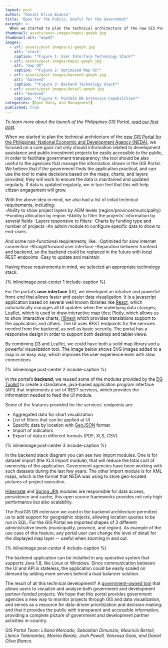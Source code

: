 ```yaml
---
layout: post
author: "Daniel Oliva Bianco"
title: "Open for the Public, Useful for the Government" 
excerpt: >-
  When we started to plan the technical architecture of the new GIS Portal for the Philippine National Economic and Development Agency (NEDA), we focused on a core goal: not only should information related to development assistance and public investment projects be easily accessible to the public...
thumbnail: assets/post-images/mapui-geoph.jpg
thumbnail-alt: "mapUI"
images:
  - url: assets/post-images/ui-geoph.jpg
    alt: "stack"
    caption: "*Figure 1: User Interface Technology Stack*"
  - url: assets/post-images/mapui-geoph.jpg
    alt: "map UI"
    caption: "*Figure 2: Optimized Map UI*"
  - url: assets/post-images/backend-geoph.jpg
    alt: "backend"
    caption: "*Figure 3: Backend Technology Stack*"
  - url: assets/post-images/detail-geoph.jpg
    alt: "backend"
    caption: "*Figure 4: PostGIS DB Extension Capabilities*"
categories: [Open Data, Aid Management]
published: true
---
```


*To learn more about the launch of the Philippines GIS Portal, [read our first post](http://www.developmentgateway.org/2016/09/30/Philippines-GIS-Launch/).*

When we started to plan the technical architecture of the [new GIS Portal for the Philippines' National Economic and Development Agency (NEDA)](http://neda.developmentgateway.org/#/map/tools?_k=w19mta), we focused on a core goal: not only should information related to development assistance and public investment projects be easily accessible to the public, in order to facilitate government transparency; the tool should be also useful to the agencies that manage the information shown in the GIS Portal. We believe that if the government finds the application practical, and can use the tool to make decisions based on the maps, charts, and layers provided, they will work to ensure the data is maintained and updated regularly. If data is updated regularly, we in turn feel that this will help citizen engagement will grow.

With the above idea in mind, we also had a list of initial technical requirements, including:  
-Ability to show project layers by ADM levels (region/province/municipality)
-Funding allocation by region
-Ability to filter the projects’ information by several fields
-Layers responsive to filters
-Charts by funding type and number of projects
-An admin module to configure specific data to show to end-users

And some non-functional requirements, like:
-Optimized for slow internet connection
-Straightforward user interface
-Separation between frontend and backend, so the backend could be replaced in the future with local REST endpoints
-Easy to update and maintain

Having those requirements in mind, we selected an appropriate technology stack.
 
{% inlineimage post-center 1 include-caption %}

For the portal’s **user interface** (UI), we developed an intuitive and powerful front-end that allows faster and easier data visualization. It is a javascript application based on several well known libraries like [React](https://facebook.github.io/react/), which automatically manages all UI updates when the underlying data changes; [Leaflet](https://github.com/Esri/esri-leaflet), which is used to draw interactive map tiles; [Plotly](https://plot.ly/), which allows us to show interactive charts; [i18next](http://i18next.com/) which provides translations support to the application; and others. The UI uses REST endpoints for the services needed from the backend, as well as basic security. The portal has a responsive design in order to support both desktop and tablet views.

By combining [D3](https://d3js.org/) and Leaflet, we could have both a solid map library and a powerful visualization tool. The image below shows SVG images added to a map in an easy way, which improves the user experience even with slow connections.

{% inlineimage post-center 2 include-caption %}

In the portal’s **backend**, we reused some of the modules provided by the [DG Toolkit](https://github.com/devgateway/dg-toolkit) to create a standalone, java-based application program interface (API) that implements a set of REST services, which provides the information needed to feed the UI module.

Some of the features provided for the services’ endpoints are:
- Aggregated data for chart visualization
- List of filters that can be applied at UI
- Specific data by location with [GeoJSON](http://geojson.org/) format
- Import of indicators
- Export of data in different formats (PDF, XLS, CSV)

{% inlineimage post-center 3 include-caption %}

In the backend stack diagram you can see two import modules. One is for dataset import (the XLS Import module), that will reduce the total cost of ownership of the application. Government agencies have been working with such datasets during the last few years. The other import module is for KML maps, which is the format that NEDA was using to store geo-located pictures of project execution.

[Hibernate](http://hibernate.org) and [Spring JPA](http://projects.spring.io/spring-data-jpa/) modules are responsible for data access, persistence and cache, this open source frameworks provides not only high performance but also scalability.

The PostGIS DB extension we used in the backend architecture permitted us to add support for geographic objects, allowing location queries to be run in SQL. For the GIS Portal we imported shapes of 3 different administrative levels (municipality, province, and region). As example of the use case of this feature, any portal user can change the level of detail for the displayed map layer -- useful when zooming in and out. 

{% inlineimage post-center 4 include-caption %}

The backend application can be installed in any operative system that supports Java 1.8, like Linux or Windows. Since communication between the UI and API is stateless, the application could be easily scaled on demand by adding more servers behind a load balancer solution. 

The result of all this technical development? A [government-owned tool](http://neda.developmentgateway.org/#/map/tools?_k=w19mta) that allows users to visualize and analyze both government and development partner-funded projects. We hope that this portal provides government agencies a new way to monitor projects through GIS and data visualization, and serves as a resource for data-driven prioritization and decision-making; and that it provides the public with transparent and accessible information, providing a complete picture of government and development partner activities in-country.  

*GIS Portal Team: Liliana Mercado, Sebastian Dimunzio, Mauricio Bertoli, Llanco Talamantes, Marina Baralo, Josh Powell, Vanessa Goas, and Daniel Oliva Bianco.*
